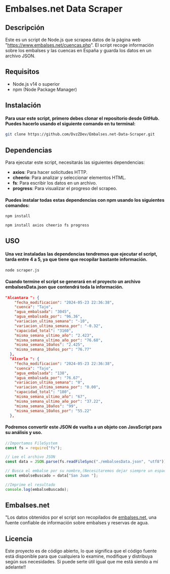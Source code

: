 # Embalses.net Data Scraper

## Descripción
Este es un script de Node.js que scrapea datos de la página web "https://www.embalses.net/cuencas.php". El script recoge información sobre los embalses y las cuencas en España y guarda los datos en un archivo JSON.

## Requisitos

- Node.js v14 o superior
- npm (Node Package Manager)


## Instalación
#### Para usar este script, primero debes clonar el repositorio desde GitHub. Puedes hacerlo usando el siguiente comando en tu terminal:
```bash
git clone https://github.com/DvzZDev/Embalses.net-Data-Scraper.git
```
## Dependencias

Para ejecutar este script, necesitarás las siguientes dependencias:

- **axios**: Para hacer solicitudes HTTP.
- **cheerio**: Para analizar y seleccionar elementos HTML.
- **fs**: Para escribir los datos en un archivo.
- **progress**: Para visualizar el progreso del scrapeo.

#### Puedes instalar todas estas dependencias con npm usando los siguientes comandos:

```sh
npm install 
```
```sh
npm install axios cheerio fs progress
```

## USO
#### Una vez instaladas las dependencias tendremos que ejecutar el script, tarda entre 4 a 5, ya que tiene que recopilar bastante información.
```bash
node scraper.js
```
#### Cuando termine el script se generará en el proyecto un archivo embalsesData.json que contendrá toda la información.
```json
"Alcantara ": {
    "fecha_modificacion": "2024-05-23 22:36:38",
    "cuenca": "Tajo",
    "agua_embalsada": "3045",
    "agua_embalsada_por": "96.36",
    "variacion_ultima_semana": "-10",
    "variacion_ultima_semana_por": "-0.32",
    "capacidad_total": "3160",
    "misma_semana_ultimo_año": "2.423",
    "misma_semana_ultimo_año_por": "76.68",
    "misma_semana_10años": "2.425",
    "misma_semana_10años_por": "76.77"
  },
  "Alcorlo ": {
    "fecha_modificacion": "2024-05-23 22:36:38",
    "cuenca": "Tajo",
    "agua_embalsada": "138",
    "agua_embalsada_por": "76.67",
    "variacion_ultima_semana": "0",
    "variacion_ultima_semana_por": "0.00",
    "capacidad_total": "180",
    "misma_semana_ultimo_año": "67",
    "misma_semana_ultimo_año_por": "37.22",
    "misma_semana_10años": "99",
    "misma_semana_10años_por": "55.22"
  },

```
#### Podremos convertir este JSON de vuelta a un objeto con JavaScript para su análisis y uso.
```JavaScript
//Importamos FileSystem
const fs = require("fs");

// Lee el archivo JSON
const data = JSON.parse(fs.readFileSync("./embalsesData.json", "utf8"));

// Busca el embalse por su nombre,(Necesitaremos dejar siempre un espacio en blanco al final de la busqueda)
const embalseBuscado = data["San Juan "];

//Imprime el resultado
console.log(embalseBuscado);
```

## Embalses.net
"Los datos obtenidos por el script son recopilados de [embalses.net](https://www.embalses.net/), una fuente confiable de información sobre embalses y reservas de agua. 


## Licencia
Este proyecto es de código abierto, lo que significa que el código fuente está disponible para que cualquiera lo examine, modifique y distribuya según sus necesidades. Si puede serte útil igual que me está siendo a mí adelante!!
